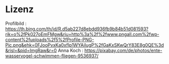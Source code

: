 # Lizenz
Profilbild : https://th.bing.com/th/id/R.d5ab227d8ebdd936fb9b84b51d081593?rik=o%2fPk027oEmFMgw&riu=http%3a%2f%2fwww.pngall.com%2fwp-content%2fuploads%2f5%2fProfile-PNG-Pic.png&ehk=0FJooPvxKa0xfIp1WYAilugP%2fGaKxSKwQrY83E8g0QE%3d&risl=&pid=ImgRaw&r=0
Anna Koch : https://pixabay.com/de/photos/ente-wasservogel-schwimmen-fliegen-9536937/